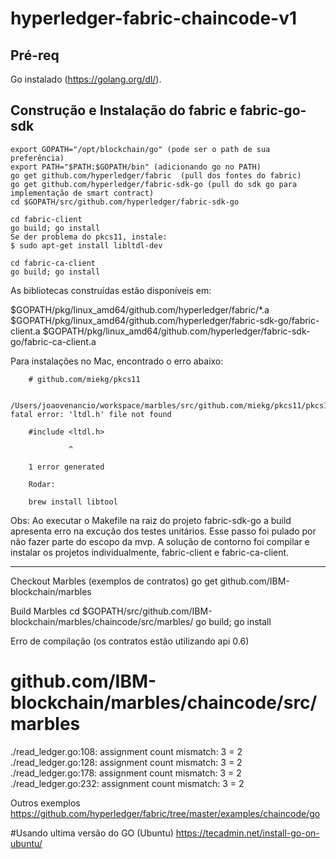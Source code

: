 # hyperledger-fabric-chaincode-v1


## Pré-req
Go instalado (https://golang.org/dl/).

## Construção e Instalação do fabric e fabric-go-sdk
```
export GOPATH="/opt/blockchain/go" (pode ser o path de sua preferência)
export PATH="$PATH:$GOPATH/bin" (adicionando go no PATH)
go get github.com/hyperledger/fabric  (pull dos fontes do fabric)
go get github.com/hyperledger/fabric-sdk-go (pull do sdk go para implementação de smart contract)
cd $GOPATH/src/github.com/hyperledger/fabric-sdk-go 
```

```
cd fabric-client
go build; go install
Se der problema do pkcs11, instale:
$ sudo apt-get install libltdl-dev
```

```
cd fabric-ca-client
go build; go install
```
As bibliotecas construídas estão disponíveis em:

$GOPATH/pkg/linux_amd64/github.com/hyperledger/fabric/*.a
$GOPATH/pkg/linux_amd64/github.com/hyperledger/fabric-sdk-go/fabric-client.a
$GOPATH/pkg/linux_amd64/github.com/hyperledger/fabric-sdk-go/fabric-ca-client.a

Para instalações no Mac, encontrado o erro abaixo:

```
    # github.com/miekg/pkcs11

    /Users/joaovenancio/workspace/marbles/src/github.com/miekg/pkcs11/pkcs11.go:29:10: fatal error: 'ltdl.h' file not found

    #include <ltdl.h>

             ^

    1 error generated

    Rodar:

    brew install libtool
```

Obs: Ao executar o Makefile na raiz do projeto fabric-sdk-go a build apresenta erro na excução dos testes unitários. Esse passo foi pulado por não fazer parte do escopo da mvp. A solução de contorno foi compilar e instalar os projetos individualmente, fabric-client e fabric-ca-client.

---

Checkout Marbles (exemplos de contratos)
go get github.com/IBM-blockchain/marbles

Build Marbles
cd $GOPATH/src/github.com/IBM-blockchain/marbles/chaincode/src/marbles/
go build; go install

Erro de compilação (os contratos estão utilizando api 0.6)
# github.com/IBM-blockchain/marbles/chaincode/src/marbles
./read_ledger.go:108: assignment count mismatch: 3 = 2
./read_ledger.go:128: assignment count mismatch: 3 = 2
./read_ledger.go:178: assignment count mismatch: 3 = 2
./read_ledger.go:232: assignment count mismatch: 3 = 2

Outros exemplos
https://github.com/hyperledger/fabric/tree/master/examples/chaincode/go

#Usando ultima versão do GO (Ubuntu)
https://tecadmin.net/install-go-on-ubuntu/

